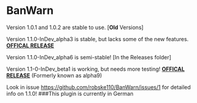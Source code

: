 # BanWarn
Version 1.0.1 and 1.0.2 are stable to use. [**Old** Versions]

Version 1.1.0-InDev_alpha3 is stable, but lacks some of the new features. [**OFFICAL RELEASE**](https://github.com/robske110/BanWarn/releases/tag/1.1.0-InDev)

Version 1.1.0-InDev_alpha6 is semi-stable! [In the Releases folder]

Version 1.1-0-InDev_beta1 is working, but needs more testing! [**OFFICAL RELEASE**](https://github.com/robske110/BanWarn/releases/tag/1.1.0-InDev-beta) (Formerly known as alpha9)

Look in issue https://github.com/robske110/BanWarn/issues/1 for detailed info on 1.1.0!
###This plugin is currently in German
